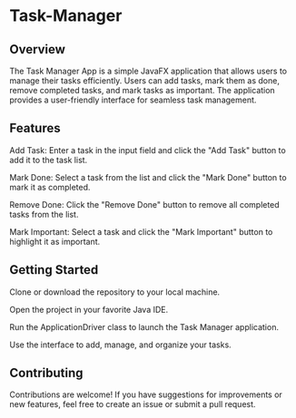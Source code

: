 # Task-Manager
## Overview
The Task Manager App is a simple JavaFX application that allows users to manage their tasks efficiently. Users can add tasks, mark them as done, remove completed tasks, and mark tasks as important. The application provides a user-friendly interface for seamless task management.

## Features
Add Task: Enter a task in the input field and click the "Add Task" button to add it to the task list.

Mark Done: Select a task from the list and click the "Mark Done" button to mark it as completed.

Remove Done: Click the "Remove Done" button to remove all completed tasks from the list.

Mark Important: Select a task and click the "Mark Important" button to highlight it as important.

## Getting Started
Clone or download the repository to your local machine.

Open the project in your favorite Java IDE.

Run the ApplicationDriver class to launch the Task Manager application.

Use the interface to add, manage, and organize your tasks.

## Contributing
Contributions are welcome! If you have suggestions for improvements or new features, feel free to create an issue or submit a pull request.
